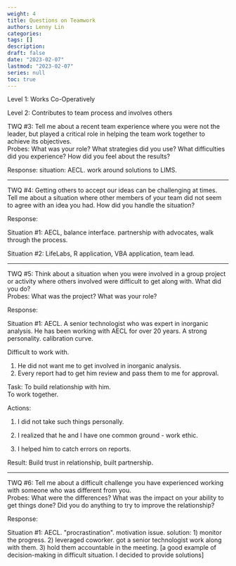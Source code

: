 ```yaml
---
weight: 4
title: Questions on Teamwork
authors: Lenny Lin
categories: 
tags: []
description: 
draft: false
date: "2023-02-07"
lastmod: "2023-02-07"
series: null
toc: true
---
```


Level 1: Works Co-Operatively

Level 2: Contributes to team process and involves others

TWQ #3: Tell me about a recent team experience where you were not the leader, but played a critical role in helping the team work together to achieve its objectives.  
Probes: What was your role?  What strategies did you use? What difficulties did you experience? How did you feel about the results?  

Response:  situation: AECL. work around solutions to LIMS.

---

TWQ #4: Getting others to accept our ideas can be challenging at times.  Tell me about a situation where other members of your team did not seem to agree with an idea you had.  How did you handle the situation?

Response:   

Situation #1: AECL, balance interface.  partnership with advocates, walk through the process.

Situation #2: LifeLabs, R application, VBA application, team lead.

---

TWQ #5: Think about a situation when you were involved in a group project or activity where others involved were difficult to get along with.  What did you do?  
Probes: What was the project? What was your role?

Response:  

Situation #1: AECL.  A senior technologist who was expert in inorganic analysis. He has been working with AECL for over 20 years.  A strong personality.  calibration curve.  

Difficult to work with.  

1) He did not want me to get involved in inorganic analysis.   
2) Every report had to get him review and pass them to me for approval.  

Task:
To build relationship with him.  
To work together.

Actions:  
1) I did not take such things personally.

2) I realized that he and I have one common ground - work ethic.  

3) I helped him to catch errors on reports.

Result: Build trust in relationship, built partnership.






---

TWQ #6: Tell me about a difficult challenge you have experienced working with someone who was different from you.  
Probes:  What were the differences?  What was the impact on your ability to get things done?  Did you do anything to try to improve the relationship?


Response:  

Situation #1: AECL. "procrastination".  motivation issue. solution: 1) monitor the progress. 2) leveraged coworker. got a senior technologist work along with them. 3) hold them accountable in the meeting.  [a good example of decision-making in difficult situation.  I decided to provide solutions]
